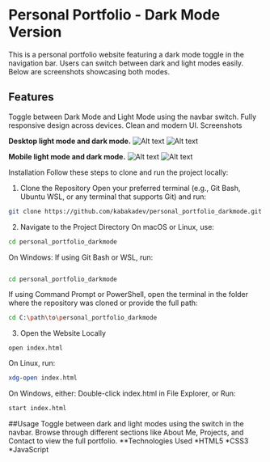 # Personal Portfolio - Dark Mode Version
 This is a personal portfolio website featuring a dark mode toggle in the navigation bar. Users can switch between dark and light modes easily. Below are screenshots showcasing both modes.

## Features
Toggle between Dark Mode and Light Mode using the navbar switch.
Fully responsive design across devices.
Clean and modern UI.
Screenshots

**Desktop light mode and dark mode.**
![Alt text](path/to/image)
![Alt text](path/to/image)

**Mobile light mode and dark mode.**
![Alt text](path/to/image)
![Alt text](path/to/image)

Installation
Follow these steps to clone and run the project locally:

1. Clone the Repository
Open your preferred terminal (e.g., Git Bash, Ubuntu WSL, or any terminal that supports Git) and run:

```bash
git clone https://github.com/kabakadev/personal_portfolio_darkmode.git
```
2. Navigate to the Project Directory
On macOS or Linux, use:
```bash
cd personal_portfolio_darkmode
```
On Windows:
If using Git Bash or WSL, run:
```bash

cd personal_portfolio_darkmode
```
If using Command Prompt or PowerShell, open the terminal in the folder where the repository was cloned or provide the full path:
```bash
cd C:\path\to\personal_portfolio_darkmode
```
3. Open the Website Locally
```On macOS, run:
open index.html
```
On Linux, run:
```bash
xdg-open index.html
```
On Windows, either:
Double-click index.html in File Explorer, or
Run:
```bash
start index.html
```
##Usage
Toggle between dark and light modes using the switch in the navbar.
Browse through different sections like About Me, Projects, and Contact to view the full portfolio.
**Technologies Used
*HTML5
*CSS3
*JavaScript
